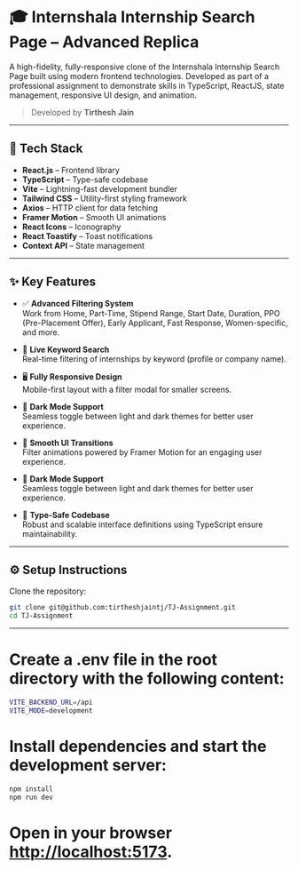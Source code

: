 # 🎓 Internshala Internship Search Page – Advanced Replica

A high-fidelity, fully-responsive clone of the Internshala Internship Search Page built using modern frontend technologies. Developed as part of a professional assignment to demonstrate skills in TypeScript, ReactJS, state management, responsive UI design, and animation.

> Developed by **Tirthesh Jain**

---

## 🚀 Tech Stack

- **React.js** – Frontend library  
- **TypeScript** – Type-safe codebase  
- **Vite** – Lightning-fast development bundler  
- **Tailwind CSS** – Utility-first styling framework  
- **Axios** – HTTP client for data fetching  
- **Framer Motion** – Smooth UI animations  
- **React Icons** – Iconography  
- **React Toastify** – Toast notifications  
- **Context API** – State management  

---

## ✨ Key Features

- ✅ **Advanced Filtering System**  
  Work from Home, Part-Time, Stipend Range, Start Date, Duration, PPO (Pre-Placement Offer), Early Applicant, Fast Response, Women-specific, and more.

- 🔎 **Live Keyword Search**  
  Real-time filtering of internships by keyword (profile or company name).

- 🖥️ **Fully Responsive Design**  
  Mobile-first layout with a filter modal for smaller screens.

- 🌙 **Dark Mode Support**  
  Seamless toggle between light and dark themes for better user experience.

- 🎨 **Smooth UI Transitions**  
  Filter animations powered by Framer Motion for an engaging user experience.

- 🌙 **Dark Mode Support**  
  Seamless toggle between light and dark themes for better user experience.

- 🧠 **Type-Safe Codebase**  
  Robust and scalable interface definitions using TypeScript ensure maintainability.

---

## ⚙️ Setup Instructions

Clone the repository:

```bash
git clone git@github.com:tirtheshjaintj/TJ-Assignment.git
cd TJ-Assignment
```
---

# Create a .env file in the root directory with the following content:
```bash
VITE_BACKEND_URL=/api
VITE_MODE=development
```
# Install dependencies and start the development server:
```bash
npm install
npm run dev
```
# Open in your browser [http://localhost:5173](http://localhost:5173).

